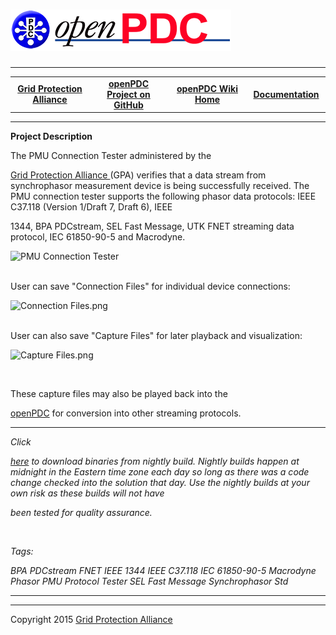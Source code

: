 

<html lang="en" xmlns="http://www.w3.org/1999/xhtml">

<head>

<meta charset="utf-8" />

<title>PMU Connection Tester</title>



<!--HtmlToGmd.Head-->



<!--/HtmlToGmd.Head-->

</head>

<body>

<h1><a href="https://github.com/GridProtectionAlliance/openPDC/tree/master/Source/Documentation/wiki/openPDC_Home.md"><img src="https://github.com/GridProtectionAlliance/openPDC/blob/master/Source/Documentation/wiki/openPDC_Logo.png" alt="The Open Source Phasor Data Concentrator" /></a></h1>

<hr />

<!--HtmlToGmd.Body-->

<div id="NavigationMenu">

<table style="width: 100%; border-collapse: collapse; border: 0px solid gray;">

<tr>

<td style="width: 25%; text-align:center;"><b><a href="http://www.gridprotectionalliance.org">Grid Protection Alliance</a></b></td>

<td style="width: 25%; text-align:center;"><b><a href="https://github.com/GridProtectionAlliance/openPDC">openPDC Project on GitHub</a></b></td>

<td style="width: 25%; text-align:center;"><b><a href="https://github.com/GridProtectionAlliance/openPDC/tree/master/Source/Documentation/wiki/openPDC_Home.md">openPDC Wiki Home</a></b></td>

<td style="width: 25%; text-align:center;"><b><a href="https://github.com/GridProtectionAlliance/openPDC/tree/master/Source/Documentation/wiki/openPDC_Documentation_Home.md">Documentation</a></b></td>

</tr>

</table>

</div>

<hr />

<!--/HtmlToGmd.Body-->



<div class="WikiContent">

<div class="wikidoc">

<p><strong>Project Description</strong><br>

The PMU&nbsp;Connection Tester&nbsp;administered by&nbsp;the <a title="GPA" href="http://www.gridprotectionalliance.org/gsdefault.htm" target="_blank">

Grid Protection Alliance </a>(GPA)&nbsp;verifies that a data stream from synchrophasor measurement device is being successfully received. The PMU connection tester supports the following phasor data protocols: IEEE C37.118 (Version 1/Draft 7, Draft 6), IEEE

 1344, BPA PDCstream, SEL Fast Message, UTK FNET streaming data protocol, IEC 61850-90-5&nbsp;and Macrodyne.</p>

<p><img src="https://github.com/GridProtectionAlliance/openPDC/blob/master/Source/Documentation/wiki/PMU_Connection_Tester.files/PCTScreenShot.png" alt="PMU Connection Tester" width="710" height="635"><br>

<br>

User can save &quot;Connection Files&quot; for individual device connections:<br>

<img title="Connection Files.png" src="https://github.com/GridProtectionAlliance/openPDC/blob/master/Source/Documentation/wiki/PMU_Connection_Tester.files/Connection_Files.png" alt="Connection Files.png">

<br>

<br>

User can also save &quot;Capture Files&quot; for later playback and visualization:<br>

<img title="Capture Files.png" src="https://github.com/GridProtectionAlliance/openPDC/blob/master/Source/Documentation/wiki/PMU_Connection_Tester.files/Capture_Files.png" alt="Capture Files.png"><br>

<br>

These capture files may also be played back into the <a href="http://openpdc.codeplex.com">

openPDC</a> for conversion into other streaming protocols.</p>

<hr>

<p><em>Click <a href="http://www.gridsolutions.org/NightlyBuilds/PMUConnectionTester/Beta/PMUConnectionTester.Binaries.zip">

here</a> to download binaries from nightly build. Nightly builds happen at midnight in the Eastern time zone each day so long as there was a code change checked into the solution that day. Use the nightly builds at your own risk as these builds will not have

 been tested for quality assurance.</em></p>

<p><em>&nbsp;</em></p>

<p><em>Tags:</em></p>

<p><em><span>BPA PDCstream FNET IEEE 1344 IEEE C37.118 IEC 61850-90-5 Macrodyne Phasor PMU Protocol Tester SEL Fast Message Synchrophasor Std</span></em></p>

</div>

<div></div>

</div>



<hr />

<div class="WikiComments">



</div>





<!--HtmlToGmd.Foot-->

<div id="copyright">

<hr />

Copyright 2015 <a href="http://www.gridprotectionalliance.org">Grid Protection Alliance</a>

</div>

<!--/HtmlToGmd.Foot-->

</body>

</html>
